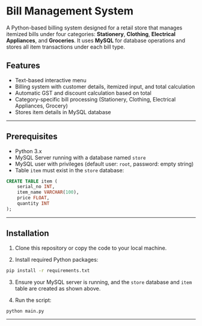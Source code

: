# Bill Management System

A Python-based billing system designed for a retail store that manages itemized bills under four categories: **Stationery**, **Clothing**, **Electrical Appliances**, and **Groceries**. It uses **MySQL** for database operations and stores all item transactions under each bill type.

## Features

* Text-based interactive menu
* Billing system with customer details, itemized input, and total calculation
* Automatic GST and discount calculation based on total
* Category-specific bill processing (Stationery, Clothing, Electrical Appliances, Grocery)
* Stores item details in MySQL database

---

## Prerequisites

* Python 3.x
* MySQL Server running with a database named `store`
* MySQL user with privileges (default user: `root`, password: empty string)
* Table `item` must exist in the `store` database:

```sql
CREATE TABLE item (
    serial_no INT,
    item_name VARCHAR(100),
    price FLOAT,
    quantity INT
);
```

---

## Installation

1. Clone this repository or copy the code to your local machine.

2. Install required Python packages:

```bash
pip install -r requirements.txt
```

3. Ensure your MySQL server is running, and the `store` database and `item` table are created as shown above.

4. Run the script:

```bash
python main.py
```

---
